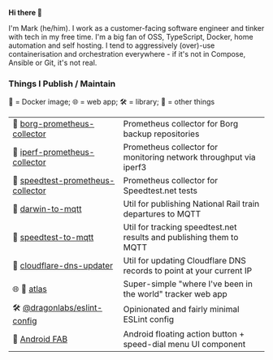 **Hi there 👋**

I'm Mark (he/him). I work as a customer-facing software engineer and tinker with tech in my free time. I'm a big fan of OSS, TypeScript, Docker, home automation and self hosting. I tend to aggressively (over)-use containerisation and orchestration everywhere - if it's not in Compose, Ansible or Git, it's not real.

### Things I Publish / Maintain

🐳 = Docker image; 🌐 = web app; 🛠️ = library; 🚀 = other things

| | |
|-|-|
| 🐳 [borg-prometheus-collector](https://github.com/markormesher/borg-prometheus-collector) | Prometheus collector for Borg backup repositories |
| 🐳 [iperf-prometheus-collector](https://github.com/markormesher/iperf-prometheus-collector) | Prometheus collector for monitoring network throughput via iperf3 |
| 🐳 [speedtest-prometheus-collector](https://github.com/markormesher/speedtest-prometheus-collector) | Prometheus collector for Speedtest.net tests |
| 🐳 [darwin-to-mqtt](https://github.com/markormesher/darwin-to-mqtt) | Util for publishing National Rail train departures to MQTT |
| 🐳 [speedtest-to-mqtt](https://github.com/markormesher/speedtest-to-mqtt) | Util for tracking speedtest.net results and publishing them to MQTT |
| 🐳 [cloudflare-dns-updater](https://github.com/markormesher/cloudflare-dns-updater) | Util for updating Cloudflare DNS records to point at your current IP |
| 🌐 🐳 [atlas](https://github.com/markormesher/atlas) | Super-simple "where I've been in the world" tracker web app |
| 🛠️ [@dragonlabs/eslint-config](https://github.com/markormesher/dragonlabs-eslint-config) | Opinionated and fairly minimal ESLint config |
| 🚀 [Android FAB](https://github.com/markormesher/android-fab) | Android floating action button + speed-dial menu UI component |
